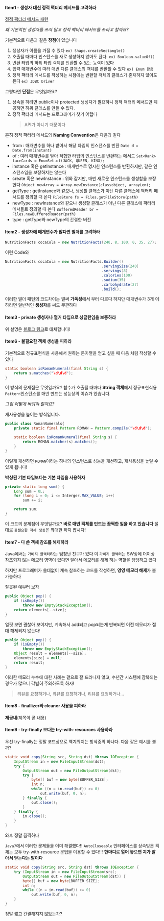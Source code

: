 #### Item1 - 생성자 대신 정적 팩터리 메서드를 고려하라

[정적 팩터리 메서드 패턴](https://github.com/huisam/JinLearnedList/blob/master/DesignPattern/abstractfactory)

*왜 기본적인 생성자를 쓰지 말고 정적 팩터리 메서드를 쓰라고 할까요?*

기본적으로 다음과 같은 **장점**이 있습니다
1. 생성자가 이름을 가질 수 있다 `ex) Shape.createRectangle()`
2. 호출될 때마다 인스턴스를 새로 생성하지 않아도 된다. `ex) Boolean.valueOf()`
3. 반환 타입의 하위 타입 객체를 반환할 수 있는 능력이 있다
4. 입력 매개변수에 따라 매번 다른 클래스의 객체를 반환할 수 있다 `ex) Enum 활용`
5. 정적 팩터리 메서드를 작성하는 시점에는 반환할 객체의 클래스가 존재하지 않아도 된다 `ex) JDBC Driver`

그렇다면 **단점**은 무엇일까요?
1. 상속을 하려면 public이나 protected 생성자가 필요하니 정적 팩터리 메서드만 제공하면 하위 클래스를 만들 수 없다.
2. 정적 팩터리 메서드는 프로그래머가 찾기 어렵다
	>API가 아니기 때문이다

흔히 정적 팩터리 메서드의 **Naming Convention**은 다음과 같다
* from : 매개변수를 하나 받아서 해당 타입의 인스턴스를 반환 `Date d = Date.from(instant)`
* of : 여러 매개변수를 받아 적합한 타입의 인스턴스를 반환하는 메서드 `Set<Rank> faceCards = EnumSet.of(JACK, QUEEN, KING);`
* instance 혹은 getInstance : 매개변수로 명시한 인스턴스를 반환하지만, 같은 인스턴스임을 보장하지는 않는다
* create 혹은 newInstance : 위와 같지만, 매번 새로운 인스턴스를 생성함을 보장한다 `Object newArray = Array.newInstance(classobject, arrayLen);`
* getType : getInstance와 같으나, 생성할 클래스가 아닌 다른 클래스에 팩터리 메서드를 정의할 때 쓴다 `FileStore fs = Files.getFileStore(path)`
* newType : newInstance와 같으나 생성할 클래스가 아닌 다른 클래스에 팩터리 메서들르 정의할 때 쓴다 `BufferedReader br = Files.newBufferedReader(path)`
* type : getType와 newType의 간결한 버전

#### Item2 - 생성자에 매개변수가 많다면 빌더를 고려하라

```java
NutritionFacts cocaCola = new NutritionFacts(240, 8, 100, 0, 35, 27);
```
이런 Code와
```java
NutritionFacts cocaCola = new NutritionFacts.Builder()
											.servingSize(240)
											.servings(8)
											.calories(100)
											.sodium(35)
											.carbohydrate(27)
											.build();
```
이러한 빌더 패턴의 코드차이는 벌써 **가독성**에서 부터 다르다
하지만 매개변수가 3개 이하라면 일반적인 **생성자**를 써도 무관하다

#### Item3 - private 생성자나 열거 타입으로 싱글턴임을 보증하라

위 설명은 [블로그 링크](https://huisam.tistory.com/entry/Singleton)로 대체합니다!

#### Item6 - 불필요한 객체 생성을 피하라

기본적으로 정규표현식을 사용해서 원하는 문자열을 얻고 싶을 때
다음 처럼 작성할 수 있다
```java
static boolean isRomanNumeral(final String s) {
	return s.matches("\d\d\d");
}
```
이 방식의 문제점은 무엇일까요?
함수가 호출될 때마다 **String 객체**에서 정규표현식용 `Pattern`인스턴스를 매번 만드는 성능상의 이슈가 있습니다.

*그럼 어떻게 바꿔야 할까요?*

재사용성을 높이는 방식입니다.
```java
public class RomanNumerals{
	private static final Pattern ROMAN = Pattern.compile("\d\d\d");

	static boolean isRomanNumeral(final String s) {
		return ROMAN.matcher(s).matches();
	}
}
```
이렇게 개선하면 `ROMAN`이라는 하나의 인스턴스로 성능을 개선하고,
재사용성을 높일 수 있게 됩니다!

**박싱된 기본 타입보다는 기본 타입을 사용하자**
```java
private static long sum() {
	Long sum = 0L;
	for (long i = 0; i <= Interger.MAX_VALUE; i++)
		sum += i;

	return sum;
}
```
이 코드의 문제점이 무엇일까요?
**바로 매번 객체를 만드는 끔찍한 일을 하고 있습니다**
절대로 `불필요한 객체 생성`은 최대한 하지 맙시다!


#### Item7 - 다 쓴 객체 참조를 해제하라

Java에서는 `가비지 콜렉터`라는 엄청난 친구가 있다
이 `가비지 콜렉터`는 SW상에 더이상 참조되지 않는 메모리 영역이 있다면
알아서 메모리를 해제 하는 역할을 담당하고 있다

하지만 프로그래머가 쓸데없이 계속 참조하는 코드를 작성하면,
**영영 메모리 해제**가 불가능하다

잘못된 예부터 보자
```java
public Object pop() {
	if (isEmpty())
		throw new EmptyStackException();
	return elements[--size];
}
```
얼핏 보면 괜찮아 보이지만,
계속해서 add되고 pop되는게 반복되면 이전 메모리가 절대 해제되지 않는다!

```java
public Object pop() {
	if (isEmpty())
		throw new EmptyStackException();
	Object result = elements[--size];
	elements[size] = null;
	return result;
}
```
이러한 메모리 누수에 대한 사례는 겉으로 잘 드러나지 않고, 수년간 시스템에 잠복되는 경우가 많으니 각별히 주의하도록 하자!
> 리뷰를 요청하거나, 리뷰를 요청하거나, 리뷰를 요청하거나...

#### Item8 - finallizer와 cleaner 사용을 피하라

**제곧내**(제목이 곧 내용)

#### Item9 - try-finally 보다는 try-with-resources 사용하라

우선 try-finally는 정말 코드상으로 역겨워지는 방식중의 하나다.
다음 같은 예시를 볼까?
```java
static void copy(String src, String dst) throws IOException {
	InputStream in = new FileInputStream(dst);
	try {
		OutputStream out = new FileOutputStream(dst);
		try {
			byte[] buf = new byte[BUFFER_SIZE];
			int n;
			while ((n = in.read(buf)) >= 0)
				out.write(buf, 0, n);
		} finally {
			out.close();
		}
	} finally {
		in.close();
	}
}
```
와후 정말 끔찍하다

`Java7`에서 이러한 문제들을 이미 해결했다!!
`AutoCloseable` 인터페이스를 상속받은 객체는 모두 try-with-resource 문법을 이용할 수 있다!!!
**한마디로 열어 놓으면 지가 알아서 닫는다는 말이다**
```java
static void copy(String src, String dst) throws IOException {
	try (InputStream in = new FileInputStream(src);
		OutputStream out = new FileOutputStream(dst)) {
		byte[] buf = new byte[BUFFER_SIZE];
		int n;
		while ((n = in.read(buf)) >= 0)
			out.write(buf, 0, n);
	}
}
```
정말 짧고 간결해지지 않았는가?
